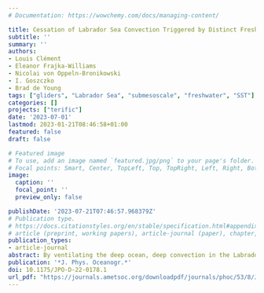 ```yaml
---
# Documentation: https://wowchemy.com/docs/managing-content/

title: Cessation of Labrador Sea Convection Triggered by Distinct Fresh and Warm (Sub)Mesoscale Flows
subtitle: ''
summary: ''
authors:
- Louis Clément
- Eleanor Frajka-Williams
- Nicolai von Oppeln-Bronikowski
- I. Goszczko
- Brad de Young
tags: ["gliders", "Labrador Sea", "submesoscale", "freshwater", "SST"]
categories: []
projects: ["terific"]
date: '2023-07-01'
lastmod: 2023-01-21T08:46:58+01:00
featured: false
draft: false

# Featured image
# To use, add an image named `featured.jpg/png` to your page's folder.
# Focal points: Smart, Center, TopLeft, Top, TopRight, Left, Right, BottomLeft, Bottom, BottomRight.
image:
  caption: ''
  focal_point: ''
  preview_only: false

publishDate: '2023-07-21T07:46:57.968379Z'
# Publication type.
# https://docs.citationstyles.org/en/stable/specification.html#appendix-iii-types
# article (preprint, working papers), article-journal (paper), chapter, dataset, document (catch all), motion_picture (video), post (post on online forum), post-weblog (post on blog), report (technical report, with container-title for chapter within larger report), software, thesis, citation-key (bibtex key) or citation-label (Ferr78, formatted as output label), doi, event-title (name of event), event-place (geographic location), keyword, language (e.g., en or de), license (copyright information), note (descriptive note), publisher, title, t
publication_types:
- article-journal
abstract: By ventilating the deep ocean, deep convection in the Labrador Sea plays a crucial role in the climate system. Unfortunately, the mechanisms leading to the cessation of convection and, hence, the mechanisms by which a changing climate might affect deep convection remain unclear. In winter 2020, three autonomous underwater gliders sampled the convective region and both its spatial and temporal boundaries. Both boundaries are characterized by higher subdaily mixed layer depth variability sampled by the gliders than the convective region. At the convection boundaries, buoyant intrusions—including eddies and filaments—instead of atmospheric warming primarily trigger restratification by bringing buoyancy with a comparable contribution from either fresh or warm intrusions. At the edges of these intrusions, submesoscale instabilities, such as symmetric instabilities and mixed layer baroclinic instabilities, seem to contribute to the decay of the intrusions. In winter, enhanced lateral buoyancy gradients are correlated with strong destabilizing surface heat fluxes and alongfront winds. Consequently, winter atmospheric conditions and buoyant intrusions participate in halting convection by triggering restratification while surface fluxes are still destratifying. This study reveals freshwater anomalies in a narrow area offshore of the Labrador Current and near the convective region; this area has received less attention than the more eddy-rich West Greenland Current, but is a potential source of freshwater in closer proximity to the region of deep convection. Freshwater fluxes from the Arctic and Greenland are expected to increase under a changing climate, and our findings suggest that they may play an active role in the restratification of deep convection.
publication: '*J. Phys. Oceanogr.*'
doi: 10.1175/JPO-D-22-0178.1
url_pdf: "https://journals.ametsoc.org/downloadpdf/journals/phoc/53/8/JPO-D-22-0178.1.xml"
---
```


